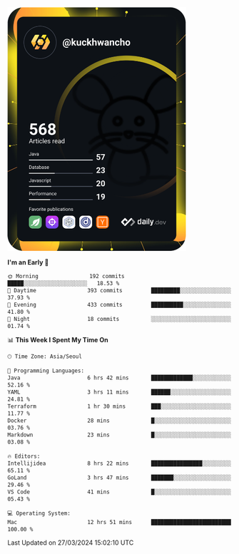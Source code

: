 <a href="https://app.daily.dev/kuckhwancho"><img src="https://github.com/kuckjwi0928/kuckjwi0928/blob/master/devcard.svg" width="400" alt="Kuckjwi Devcard"/></a>

<!--START_SECTION:waka-->
**I'm an Early 🐤** 

```text
🌞 Morning                192 commits         █████░░░░░░░░░░░░░░░░░░░░   18.53 % 
🌆 Daytime                393 commits         █████████░░░░░░░░░░░░░░░░   37.93 % 
🌃 Evening                433 commits         ██████████░░░░░░░░░░░░░░░   41.80 % 
🌙 Night                  18 commits          ░░░░░░░░░░░░░░░░░░░░░░░░░   01.74 % 
```


📊 **This Week I Spent My Time On** 

```text
🕑︎ Time Zone: Asia/Seoul

💬 Programming Languages: 
Java                     6 hrs 42 mins       █████████████░░░░░░░░░░░░   52.16 % 
YAML                     3 hrs 11 mins       ██████░░░░░░░░░░░░░░░░░░░   24.81 % 
Terraform                1 hr 30 mins        ███░░░░░░░░░░░░░░░░░░░░░░   11.77 % 
Docker                   28 mins             █░░░░░░░░░░░░░░░░░░░░░░░░   03.76 % 
Markdown                 23 mins             █░░░░░░░░░░░░░░░░░░░░░░░░   03.08 % 

🔥 Editors: 
Intellijidea             8 hrs 22 mins       ████████████████░░░░░░░░░   65.11 % 
GoLand                   3 hrs 47 mins       ███████░░░░░░░░░░░░░░░░░░   29.46 % 
VS Code                  41 mins             █░░░░░░░░░░░░░░░░░░░░░░░░   05.43 % 

💻 Operating System: 
Mac                      12 hrs 51 mins      █████████████████████████   100.00 % 
```


 Last Updated on 27/03/2024 15:02:10 UTC
<!--END_SECTION:waka-->
